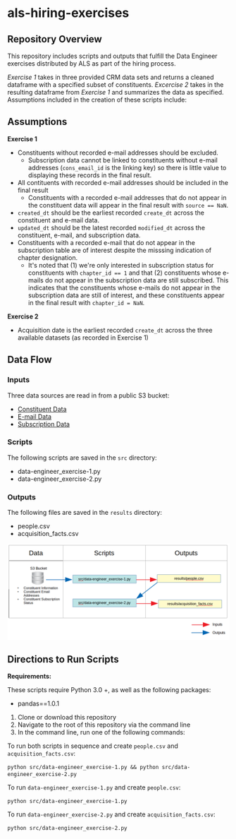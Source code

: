 # als-hiring-exercises


## Repository Overview

This repository includes scripts and outputs that fulfill the Data Engineer exercises distributed by ALS as part of the hiring process. 

_Exercise 1_ takes in three provided CRM data sets and returns a cleaned dataframe with a specified subset of constituents. _Excercise 2_ takes in the resulting dataframe from _Exercise 1_ and summarizes the data as specified. Assumptions included in the creation of these scripts include:

## Assumptions

**Exercise 1**

- Constituents without recorded e-mail addresses should be excluded.
  - Subscription data cannot be linked to constituents without e-mail addresses (`cons_email_id` is the linking key) so there is little value to displaying these records in the final result.
- All contituents with recorded e-mail addresses should be included in the final result
  - Constituents with a recorded e-mail addresses that do not appear in the constituent data will appear in the final result with `source == NaN`.
- `created_dt` should be the earliest recorded `create_dt` across the constituent and e-mail data.
- `updated_dt` should be the latest recorded `modified_dt` across the constituent, e-mail, and subscription data.
- Constituents with a recorded e-mail that do not appear in the subscription table are of interest despite the misssing indication of chapter designation.
  - It's noted that (1) we're only interested in subscription status for constituents with `chapter_id == 1` and that (2) constituents whose e-mails do not appear in the subscription data are still subscribed. This indicates that the constituents whose e-mails do not appear in the subscription data are still of interest, and these constituents appear in the final result with `chapter_id = NaN`.
  
**Exercise 2**

- Acquisition date is the earliest recorded `create_dt` across the three available datasets (as recorded in Exercise 1)

## Data Flow

### Inputs

Three data sources are read in from a public S3 bucket:

- [Constituent Data](https://als-hiring.s3.amazonaws.com/fake_data/2020-07-01_17%3A11%3A00/cons.csv)
- [E-mail Data](https://als-hiring.s3.amazonaws.com/fake_data/2020-07-01_17%3A11%3A00/cons_email.csv)
- [Subscription Data](https://als-hiring.s3.amazonaws.com/fake_data/2020-07-01_17%3A11%3A00/cons_email_chapter_subscription.csv)

### Scripts

The following scripts are saved in the `src` directory:

- data-engineer_exercise-1.py
- data-engineer_exercise-2.py

### Outputs

The following files are saved in the `results` directory:

- people.csv
- acquisition_facts.csv

![](img/als_data_flow.png)

## Directions to Run Scripts

**Requirements:**

These scripts require Python 3.0 +, as well as the following packages:

- pandas==1.0.1

1. Clone or download this repository
2. Navigate to the root of this repository via the command line
3. In the command line, run one of the following commands:

To run both scripts in sequence and create `people.csv` and `acquisition_facts.csv`:

```
python src/data-engineer_exercise-1.py && python src/data-engineer_exercise-2.py 
```

To run `data-engineer_exercise-1.py` and create `people.csv`:

```
python src/data-engineer_exercise-1.py
```

To run `data-engineer_exercise-2.py` and create `acquisition_facts.csv`:

```
python src/data-engineer_exercise-2.py
```
